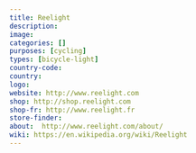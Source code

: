 ```yaml
---
title: Reelight
description:
image:
categories: []
purposes: [cycling]
types: [bicycle-light]
country-code:
country:
logo:
website: http://www.reelight.com
shop: http://shop.reelight.com
shop-fr: http://www.reelight.fr
store-finder:
about:  http://www.reelight.com/about/
wiki: https://en.wikipedia.org/wiki/Reelight
---
```

